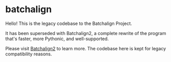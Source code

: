 # batchalign

Hello! This is the legacy codebase to the Batchalign Project.

It has been superseded with Batchalign2, a complete rewrite of the program that's faster, more Pythonic, and well-supported.

Please visit [Batchalign2](https://github.com/talkbank/batchalign2) to learn more. The codebase here is kept for legacy compatibility reasons.

<!-- [![Anaconda-Server Badge](https://anaconda.org/talkbank/batchalign/badges/version.svg)](https://anaconda.org/talkbank/batchalign) [![Anaconda-Server Badge](https://anaconda.org/talkbank/batchalign/badges/latest_release_date.svg)](https://anaconda.org/talkbank/batchalign) [![Anaconda-Server Badge](https://anaconda.org/talkbank/batchalign/badges/platforms.svg)](https://anaconda.org/talkbank/batchalign) -->

<!-- Hello! Welcome to the Batchalign repository. `batchalign` is a Python script that uses the Montreal Forced Aligner and the Unix version of CLAN to batch-align data in TalkBank. -->

<!-- **For most users, we recommend you [visit this detailed guide](https://talkbank.org/info/batchalign.docx) for more detailed instructions.** The remaining instructions on this page provides a very rough overview of the primary functionality of `batchalign`, and assumes familiarity with Docker, Anaconda, and Python.  -->

<!-- Note that, as Batchalign depends on specific platform-specific C programs in the CLAN suite to process CHAT files, Microsoft Windows is currently not supported natively. **Please follow the Docker installation instructions below to use Batchalign on Windows**. -->

<!-- ## Overview -->
<!-- There are three main interfaces to using Batchalign: -->

<!-- 1. **Docker + Web User Interface**: simple to setup, easy to use, covers most basic functionality -->
<!-- 2. **Anaconda Based Command Line Interface (CLI)**: covers all options and functionalities of Batchalign, requires extensive Terminal use -->
<!-- 3. **Python API**: used to embed Batchalign in other programs -->

<!-- Select the flavour which you would like to use, and proceed with the relevant section of instructions below. -->

<!-- ## Docker -->
<!-- The quick start instructions for the Docker + Web setup is available separately by [tapping on this link](https://github.com/TalkBank/batchalign-docker).  -->

<!-- ## Anaconda -->
<!-- The `batchalign` package is available though the `talkbank` channel on Anaconda. It requires dependencies on `conda-forge` as well as `rev_ai` from `pip`. Hence, to quickly setup batchalign: -->

<!-- ```bash -->
<!-- conda install mamba -c conda-forge -->
<!-- conda create -n batchalign -->
<!-- conda activate batchalign -->
<!-- mamba install batchalign -c talkbank -c conda-forge -->
<!-- pip install rev_ai -->
<!-- ``` -->

<!-- Then, the `batchalign` environment should have the program installed.  -->

<!-- The CLI program is used in the following basic way: -->

<!-- ``` -->
<!-- batchalign [verb] [input_dir] [output_dir] -->
<!-- ``` -->

<!-- Where `verb` includes: -->

<!-- 1. `transcribe` - placing only an audio of video file (`.mp3/.mp4/.wav`) in the input directory, perform ASR on the audio, diarizes utterances, identifies some basic conversational features like retracing and filled pauses, and generate word-level alignments -->
<!-- 2. `align` - placing both an audio of video file (`.mp3/.mp4/.wav`) and an *utterance-aligned* CHAT file in the input directory, generate word-level alignments -->
<!-- 3. `morphotag` - placing a CHAT file in the input directory, uses Stanford NLP Stanza to generate morphological and dependency analyses; note that the flag `--lang=[two letter ISO language code]`, like `--lang=en` is needed to tell Stanza what language we are working with -->
<!-- 4. `bulletize` - placing both an audio of video file (`.mp3/.mp4/.wav`) and an *unlinked* CHAT file in the input directory, generate utterance-level alignments through ASR -->

<!-- Follow instructions from -->

<!-- ``` -->
<!-- batchalign --help -->
<!-- ``` -->

<!-- and  -->

<!-- ``` -->
<!-- batchalign [verb] --help -->
<!-- ``` -->

<!-- to learn more about other options. -->

<!-- ## Programmatic -->
<!-- Coming soon. The package is called `baln`. After following the instructions from the "Anaconda" setup section above, one can import APIs that perform the same actions as the Command Line Interface (CLI) tool along some even more advanced custom analysis. -->


